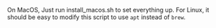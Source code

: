 On MacOS, Just run install_macos.sh to set everything up.
For Linux, it should be easy to modify this script to use `apt` instead of `brew`.

